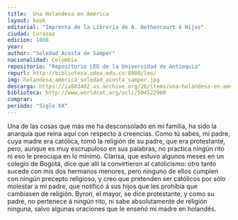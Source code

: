 ```yaml
---
title:  Una Holandesa en América 
layout: book
editorial: "Imprenta de la Librería de A. Bethencourt é Hijos"
ciudad: Curazao
edicion: 1888
year: 
author: "Soledad Acosta de Samper"
nacionalidad: Colombia
repositorio: "Repositorio LEO de la Universidad de Antioquia"
repurl: http://biblioteca.udea.edu.co:8080/leo/
img: holandesa_america_soledad_acosta_samper.jpg
descarga: https://ia803402.us.archive.org/26/items/una-holandesa-en-america-soledad-acosta-samper/Una%20holandesa%20en%20America%20-%20Soledad%20Acosta%20Samper.pdf
biblioteca: http://www.worldcat.org/oclc/504522960
comprar: 
periodo: "Siglo XX"
---
```

 

Una de las cosas que más me ha desconsolado en mi familia, ha sido la anarquía que reina aquí con respecto á creencias. Como tú sabes, mi padre, cuya madre era católica, tomó la religión de su padre, que era protestante, pero, aunque es muy escrupuloso en sus palabras, no practica ningún rito ni eso le preocupa en lo mínimo. Clarisa, que estuvo algunos meses en un colegio de Bogotá, dice que allí la convirtieron al catolicismo: otro tanto sucede con mis dos hermanos menores, pero ninguno de ellos cumplen con ningún precepto religioso, y creo que pretenden ser católicos por sólo molestar a mi padre, que notificó á sus hijos que les prohibía que cambiasen de religión. Byron, el mayor, se dice protestante, y como su padre, no pertenece á ningún rito, ni sabe absolutamente de religión ninguna, salvo algunas oraciones que le enseñó mi madre en holandés.

